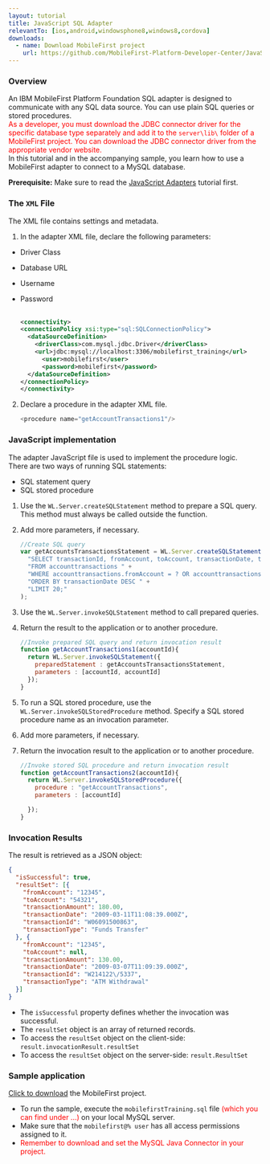 ```yaml
---
layout: tutorial
title: JavaScript SQL Adapter
relevantTo: [ios,android,windowsphone8,windows8,cordova]
downloads:
  - name: Download MobileFirst project
    url: https://github.com/MobileFirst-Platform-Developer-Center/JavaScriptAdapters
---
```


### Overview
An IBM MobileFirst Platform Foundation SQL adapter is designed to communicate with any SQL data source. You can use plain SQL queries or stored procedures.  
<span style="color:red"> As a developer, you must download the JDBC connector driver for the specific database type separately and add it to the `server\lib\` folder of a MobileFirst project. You can download the JDBC connector driver from the appropriate vendor website.</span>  
In this tutorial and in the accompanying sample, you learn how to use a MobileFirst adapter to connect to a MySQL database.

**Prerequisite:** Make sure to read the [JavaScript Adapters](../) tutorial first.

### The `XML` File
The XML file contains settings and metadata.

1. In the adapter XML file, declare the following parameters:
 * Driver Class
 * Database URL
 * Username
 * Password<br/><br/>

    ```xml
    <connectivity>
    <connectionPolicy xsi:type="sql:SQLConnectionPolicy">        
      <dataSourceDefinition>
        <driverClass>com.mysql.jdbc.Driver</driverClass>
        <url>jdbc:mysql://localhost:3306/mobilefirst_training</url>
          <user>mobilefirst</user>
          <password>mobilefirst</password>
      </dataSourceDefinition>
    </connectionPolicy>
    </connectivity>
    ```

2. Declare a procedure in the adapter XML file.

    ```js
    <procedure name="getAccountTransactions1"/>
    ```

### JavaScript implementation
The adapter JavaScript file is used to implement the procedure logic.  
There are two ways of running SQL statements:

* SQL statement query
* SQL stored procedure

1. Use the `WL.Server.createSQLStatement` method to prepare a SQL query. This method must always be called outside the function.
2. Add more parameters, if necessary.

    ```js
    //Create SQL query
    var getAccountsTransactionsStatement = WL.Server.createSQLStatement(
      "SELECT transactionId, fromAccount, toAccount, transactionDate, transactionAmount, transactionType " +
      "FROM accounttransactions " +
      "WHERE accounttransactions.fromAccount = ? OR accounttransactions.toAccount = ? " +
      "ORDER BY transactionDate DESC " +
      "LIMIT 20;"
    );
    ```
3. Use the `WL.Server.invokeSQLStatement` method to call prepared queries.
4. Return the result to the application or to another procedure.

    ```js
    //Invoke prepared SQL query and return invocation result   
    function getAccountTransactions1(accountId){
      return WL.Server.invokeSQLStatement({
        preparedStatement : getAccountsTransactionsStatement,
        parameters : [accountId, accountId]
      });
    }
    ```
5. To run a SQL stored procedure, use the `WL.Server.invokeSQLStoredProcedure` method. Specify a SQL stored procedure name as an invocation parameter.
6. Add more parameters, if necessary.
7. Return the invocation result to the application or to another procedure.

    ```js
    //Invoke stored SQL procedure and return invocation result
    function getAccountTransactions2(accountId){
      return WL.Server.invokeSQLStoredProcedure({
        procedure : "getAccountTransactions",
        parameters : [accountId]

      });
    }
    ```

### Invocation Results
The result is retrieved as a JSON object:

```json
{
  "isSuccessful": true,
  "resultSet": [{
    "fromAccount": "12345",
    "toAccount": "54321",
    "transactionAmount": 180.00,
    "transactionDate": "2009-03-11T11:08:39.000Z",
    "transactionId": "W06091500863",
    "transactionType": "Funds Transfer"
  }, {
    "fromAccount": "12345",
    "toAccount": null,
    "transactionAmount": 130.00,
    "transactionDate": "2009-03-07T11:09:39.000Z",
    "transactionId": "W214122\/5337",
    "transactionType": "ATM Withdrawal"
  }]
}
```
* The `isSuccessful` property defines whether the invocation was successful.
* The `resultSet` object is an array of returned records.
 * To access the `resultSet` object on the client-side: `result.invocationResult.resultSet`
 * To access the `resultSet` object on the server-side: `result.ResultSet`

### Sample application
[Click to download](https://github.com/MobileFirst-Platform-Developer-Center/JavaScriptAdapters) the MobileFirst project.  

* To run the sample, execute the `mobilefirstTraining.sql` file <span style="color:red">(which you can find under ...)</span> on your local MySQL server.
* Make sure that the `mobilefirst@% user` has all access permissions assigned to it.
* <span style="color:red"> Remember to download and set the MySQL Java Connector in your project.</span>
